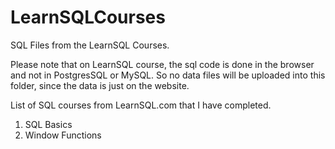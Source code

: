 # LearnSQLCourses
SQL Files from the LearnSQL Courses. 

Please note that on LearnSQL course, the sql code is done in the browser and not in PostgresSQL or MySQL. So no data files will be uploaded into this folder, since the data is just on the website.

List of SQL courses from LearnSQL.com that I have completed.
1. SQL Basics
2. Window Functions
